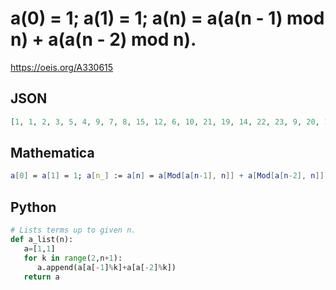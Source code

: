 # a\(0\) \= 1; a\(1\) \= 1; a\(n\) \= a\(a\(n \- 1\) mod n\) \+ a\(a\(n \- 2\) mod n\)\.
https://oeis.org/A330615
## JSON
```JSON
[1, 1, 2, 3, 5, 4, 9, 7, 8, 15, 12, 6, 10, 21, 19, 14, 22, 23, 9, 20, 16, 38, 44, 52, 21, 40, 57, 24, 22, 65, 48, 26, 79, 78, 18, 17, 32, 102, 136, 41, 23, 53, 58, 26, 76, 83, 150, 47, 56, 54, 14, 22, 63, 56, 17, 24, 44, 97, 117, 253, 118, 112, 58, 171, 143, 74]
```
## Mathematica
```Mathematica
a[0] = a[1] = 1; a[n_] := a[n] = a[Mod[a[n-1], n]] + a[Mod[a[n-2], n]]; Array[a, 66, 0] (* _Amiram Eldar_, Dec 21 2019 *)
```
## Python
```Python
# Lists terms up to given n.
def a_list(n):
   a=[1,1]
   for k in range(2,n+1):
      a.append(a[a[-1]%k]+a[a[-2]%k])
   return a
```

